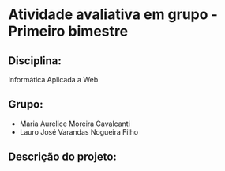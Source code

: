# Atividade avaliativa em grupo - Primeiro bimestre

## Disciplina:
Informática Aplicada a Web

## Grupo: 
- Maria Aurelice Moreira Cavalcanti
- Lauro José Varandas Nogueira Filho

## Descrição do projeto:
